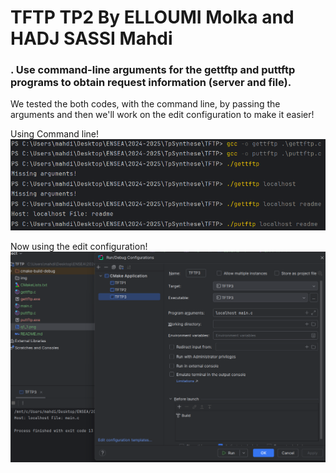 # TFTP TP2 By ELLOUMI Molka and HADJ SASSI Mahdi



### . Use command-line arguments for the gettftp and puttftp programs to obtain request information (server and file).

We tested the both codes, with the command line, by passing the arguments and then
we'll work on the edit configuration to make it easier!

Using Command line! 
![q1_1.png](img/q1_1.png)

Now using the edit configuration! 
![img.png](img/q1_2.png)

